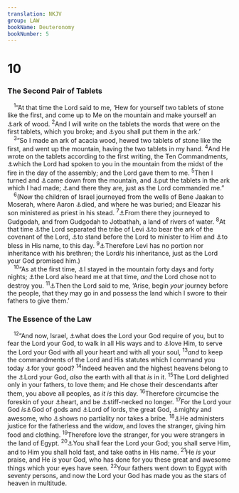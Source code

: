 ```yaml
---
translation: NKJV
group: LAW
bookName: Deuteronomy 
bookNumber: 5
---
```


<div class="title"><h1>10</h1><h3>The Second Pair of Tablets</h3></div>
<span class="verse phu_10_1"> <sup>1</sup>“At that time the Lord said to me, ‘Hew for yourself two tablets of stone like the first, and come up to Me on the mountain and make yourself an <a data-toggle="tooltip" data-placement="bottom" title="Ex. 25:10">⚓</a>ark of wood. </span>
<span class="verse phu_10_2"><sup>2</sup>And I will write on the tablets the words that were on the first tablets, which you broke; and <a data-toggle="tooltip" data-placement="bottom" title="Ex. 25:16, 21">⚓</a>you shall put them in the ark.’<br/></span>
<span class="verse phu_10_3"> <sup>3</sup>“So I made an ark of acacia wood, hewed two tablets of stone like the first, and went up the mountain, having the two tablets in my hand. </span>
<span class="verse phu_10_4"><sup>4</sup>And He wrote on the tablets according to the first writing, the Ten Commandments, <a data-toggle="tooltip" data-placement="bottom" title="Ex. 20:1; 34:28">⚓</a>which the Lord had spoken to you in the mountain from the midst of the fire in the day of the assembly; and the Lord gave them to me. </span>
<span class="verse phu_10_5"><sup>5</sup>Then I turned and <a data-toggle="tooltip" data-placement="bottom" title="Ex. 34:29">⚓</a>came down from the mountain, and <a data-toggle="tooltip" data-placement="bottom" title="Ex. 40:20">⚓</a>put the tablets in the ark which I had made; <a data-toggle="tooltip" data-placement="bottom" title="1 Kin. 8:9">⚓</a>and there they are, just as the Lord commanded me.”<br/></span>
<span class="verse phu_10_6"> <sup>6</sup>(Now the children of Israel journeyed from the wells of Bene Jaakan to Moserah, where Aaron <a data-toggle="tooltip" data-placement="bottom" title="Num. 20:25–28; 33:38">⚓</a>died, and where he was buried; and Eleazar his son ministered as priest in his stead. </span>
<span class="verse phu_10_7"><sup>7</sup><a data-toggle="tooltip" data-placement="bottom" title="Num. 33:32–34">⚓</a>From there they journeyed to Gudgodah, and from Gudgodah to Jotbathah, a land of rivers of water. </span>
<span class="verse phu_10_8"><sup>8</sup>At that time <a data-toggle="tooltip" data-placement="bottom" title="Num. 3:6">⚓</a>the Lord separated the tribe of Levi <a data-toggle="tooltip" data-placement="bottom" title="Num. 4:5, 15; 10:21">⚓</a>to bear the ark of the covenant of the Lord, <a data-toggle="tooltip" data-placement="bottom" title="Deut. 18:5">⚓</a>to stand before the Lord to minister to Him and <a data-toggle="tooltip" data-placement="bottom" title="Num. 6:23">⚓</a>to bless in His name, to this day. </span>
<span class="verse phu_10_9"><sup>9</sup><a data-toggle="tooltip" data-placement="bottom" title="Num. 18:20, 24; Deut. 18:1, 2; Ezek. 44:28">⚓</a>Therefore Levi has no portion nor inheritance with his brethren; the Lord<i>is</i> his inheritance, just as the Lord your God promised him.)<br/></span>
<span class="verse phu_10_10"> <sup>10</sup>“As at the first time, <a data-toggle="tooltip" data-placement="bottom" title="Ex. 34:28; Deut. 9:18">⚓</a>I stayed in the mountain forty days and forty nights; <a data-toggle="tooltip" data-placement="bottom" title="Ex. 32:14">⚓</a>the Lord also heard me at that time, <i>and</i> the Lord chose not to destroy you. </span>
<span class="verse phu_10_11"><sup>11</sup><a data-toggle="tooltip" data-placement="bottom" title="Ex. 33:1">⚓</a>Then the Lord said to me, ‘Arise, begin <i>your</i> journey before the people, that they may go in and possess the land which I swore to their fathers to give them.’<br/></span>
<div class="title"><h3>The Essence of the Law</h3></div>
<span class="verse phu_10_12"> <sup>12</sup>“And now, Israel, <a data-toggle="tooltip" data-placement="bottom" title="Mic. 6:8">⚓</a>what does the Lord your God require of you, but to fear the Lord your God, to walk in all His ways and to <a data-toggle="tooltip" data-placement="bottom" title="Deut. 6:5; Matt. 22:37; 1 Tim. 1:5">⚓</a>love Him, to serve the Lord your God with all your heart and with all your soul, </span>
<span class="verse phu_10_13"><sup>13</sup><i>and</i> to keep the commandments of the Lord and His statutes which I command you today <a data-toggle="tooltip" data-placement="bottom" title="Deut. 6:24">⚓</a>for your good? </span>
<span class="verse phu_10_14"><sup>14</sup>Indeed heaven and the highest heavens belong to the <a data-toggle="tooltip" data-placement="bottom" title="(Neh. 9:6; Ps. 68:33; 115:16)">⚓</a>Lord your God, <i>also</i> the earth with all that <i>is</i> in it. </span>
<span class="verse phu_10_15"><sup>15</sup>The Lord delighted only in your fathers, to love them; and He chose their descendants after them, you above all peoples, as <i>it</i> <i>is</i> this day. </span>
<span class="verse phu_10_16"><sup>16</sup>Therefore circumcise the foreskin of your <a data-toggle="tooltip" data-placement="bottom" title="Lev. 26:41; Deut. 30:6; Jer. 4:4; Rom. 2:28, 29">⚓</a>heart, and be <a data-toggle="tooltip" data-placement="bottom" title="Deut. 9:6, 13">⚓</a>stiff-necked no longer. </span>
<span class="verse phu_10_17"><sup>17</sup>For the Lord your God <i>is</i><a data-toggle="tooltip" data-placement="bottom" title="Deut. 4:35, 39; Is. 44:8; 46:9; Dan. 2:47; 1 Cor. 8:5, 6">⚓</a>God of gods and <a data-toggle="tooltip" data-placement="bottom" title="Rev. 19:16">⚓</a>Lord of lords, the great God, <a data-toggle="tooltip" data-placement="bottom" title="Deut. 7:21">⚓</a>mighty and awesome, who <a data-toggle="tooltip" data-placement="bottom" title="Acts 10:34">⚓</a>shows no partiality nor takes a bribe. </span>
<span class="verse phu_10_18"><sup>18</sup><a data-toggle="tooltip" data-placement="bottom" title="Ex. 22:22–24; Ps. 68:5; 146:9">⚓</a>He administers justice for the fatherless and the widow, and loves the stranger, giving him food and clothing. </span>
<span class="verse phu_10_19"><sup>19</sup>Therefore love the stranger, for you were strangers in the land of Egypt. </span>
<span class="verse phu_10_20"><sup>20</sup><a data-toggle="tooltip" data-placement="bottom" title="Matt. 4:10">⚓</a>You shall fear the Lord your God; you shall serve Him, and to Him you shall hold fast, and take oaths in His name. </span>
<span class="verse phu_10_21"><sup>21</sup>He <i>is</i> your praise, and He <i>is</i> your God, who has done for you these great and awesome things which your eyes have seen. </span>
<span class="verse phu_10_22"><sup>22</sup>Your fathers went down to Egypt with seventy persons, and now the Lord your God has made you as the stars of heaven in multitude.<br/></span>
